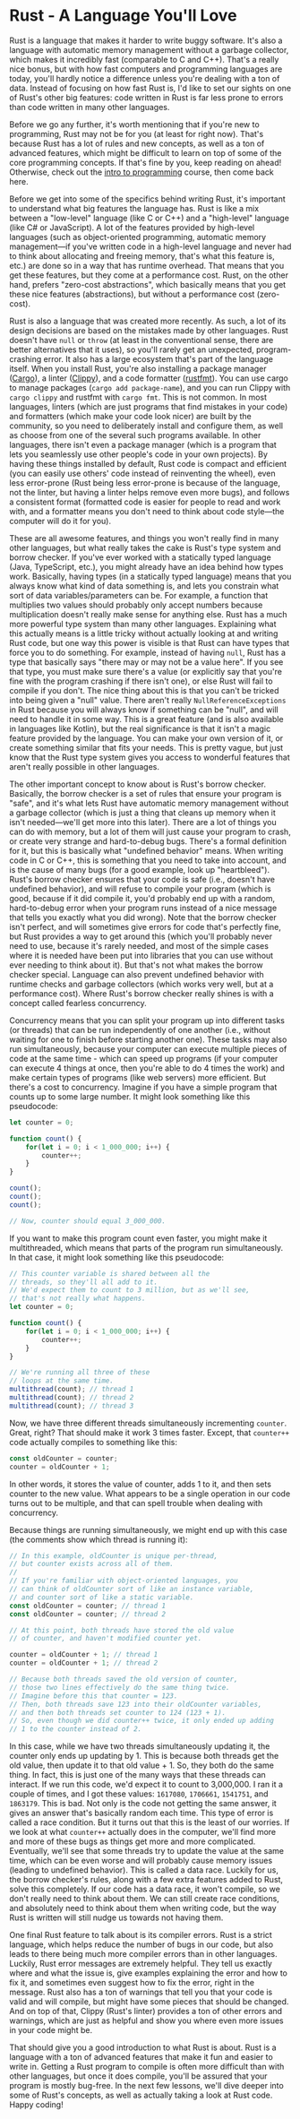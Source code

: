 # Rust - A Language You'll Love

Rust is a language that makes it harder to write buggy software. It's also a language with automatic memory management without a garbage collector, which makes it incredibly fast (comparable to C and C++). That's a really nice bonus, but with how fast computers and programming languages are today, you'll hardly notice a difference unless you're dealing with a ton of data. Instead of focusing on how fast Rust is, I'd like to set our sights on one of Rust's other big features: code written in Rust is far less prone to errors than code written in many other languages.

Before we go any further, it's worth mentioning that if you're new to programming, Rust may not be for you (at least for right now). That's because Rust has a lot of rules and new concepts, as well as a ton of advanced features, which might be difficult to learn on top of some of the core programming concepts. If that's fine by you, keep reading on ahead! Otherwise, check out the [intro to programming](https://cratecode.com/unit/qfrcfkaw33) course, then come back here.

Before we get into some of the specifics behind writing Rust, it's important to understand what big features the language has. Rust is like a mix between a "low-level" language (like C or C++) and a "high-level" language (like C# or JavaScript). A lot of the features provided by high-level languages (such as object-oriented programming, automatic memory management—if you've written code in a high-level language and never had to think about allocating and freeing memory, that's what this feature is, etc.) are done so in a way that has runtime overhead. That means that you get these features, but they come at a performance cost. Rust, on the other hand, prefers "zero-cost abstractions", which basically means that you get these nice features (abstractions), but without a performance cost (zero-cost).

Rust is also a language that was created more recently. As such, a lot of its design decisions are based on the mistakes made by other languages. Rust doesn't have `null` or `throw` (at least in the conventional sense, there are better alternatives that it uses), so you'll rarely get an unexpected, program-crashing error. It also has a large ecosystem that's part of the language itself. When you install Rust, you're also installing a package manager ([Cargo](https://crates.io/)), a linter ([Clippy](https://github.com/rust-lang/rust-clippy)), and a code formatter ([rustfmt](https://github.com/rust-lang/rustfmt)). You can use cargo to manage packages (`cargo add package-name`), and you can run Clippy with `cargo clippy` and rustfmt with `cargo fmt`. This is not common. In most languages, linters (which are just programs that find mistakes in your code) and formatters (which make your code look nicer) are built by the community, so you need to deliberately install and configure them, as well as choose from one of the several such programs available. In other languages, there isn't even a package manager (which is a program that lets you seamlessly use other people's code in your own projects). By having these things installed by default, Rust code is compact and efficient (you can easily use others' code instead of reinventing the wheel), even less error-prone (Rust being less error-prone is because of the language, not the linter, but having a linter helps remove even more bugs), and follows a consistent format (formatted code is easier for people to read and work with, and a formatter means you don't need to think about code style—the computer will do it for you).

These are all awesome features, and things you won't really find in many other languages, but what really takes the cake is Rust's type system and borrow checker. If you've ever worked with a statically typed language (Java, TypeScript, etc.), you might already have an idea behind how types work. Basically, having types (in a statically typed language) means that you always know what kind of data something is, and lets you constrain what sort of data variables/parameters can be. For example, a function that multiplies two values should probably only accept numbers because multiplication doesn't really make sense for anything else. Rust has a much more powerful type system than many other languages. Explaining what this actually means is a little tricky without actually looking at and writing Rust code, but one way this power is visible is that Rust can have types that force you to do something. For example, instead of having `null`, Rust has a type that basically says "there may or may not be a value here". If you see that type, you must make sure there's a value (or explicitly say that you're fine with the program crashing if there isn't one), or else Rust will fail to compile if you don't. The nice thing about this is that you can't be tricked into being given a "null" value. There aren't really `NullReferenceExceptions` in Rust because you will always know if something can be "null", and will need to handle it in some way. This is a great feature (and is also available in languages like Kotlin), but the real significance is that it isn't a magic feature provided by the language. You can make your own version of it, or create something similar that fits your needs. This is pretty vague, but just know that the Rust type system gives you access to wonderful features that aren't really possible in other languages.

The other important concept to know about is Rust's borrow checker. Basically, the borrow checker is a set of rules that ensure your program is "safe", and it's what lets Rust have automatic memory management without a garbage collector (which is just a thing that cleans up memory when it isn't needed—we'll get more into this later). There are a lot of things you can do with memory, but a lot of them will just cause your program to crash, or create very strange and hard-to-debug bugs. There's a formal definition for it, but this is basically what "undefined behavior" means. When writing code in C or C++, this is something that you need to take into account, and is the cause of many bugs (for a good example, look up "heartbleed"). Rust's borrow checker ensures that your code is safe (i.e., doesn't have undefined behavior), and will refuse to compile your program (which is good, because if it did compile it, you'd probably end up with a random, hard-to-debug error when your program runs instead of a nice message that tells you exactly what you did wrong). Note that the borrow checker isn't perfect, and will sometimes give errors for code that's perfectly fine, but Rust provides a way to get around this (which you'll probably never need to use, because it's rarely needed, and most of the simple cases where it is needed have been put into libraries that you can use without ever needing to think about it). But that's not what makes the borrow checker special. Language can also prevent undefined behavior with runtime checks and garbage collectors (which works very well, but at a performance cost). Where Rust's borrow checker really shines is with a concept called fearless concurrency.

Concurrency means that you can split your program up into different tasks (or threads) that can be run independently of one another (i.e., without waiting for one to finish before starting another one). These tasks may also run simultaneously, because your computer can execute multiple pieces of code at the same time - which can speed up programs (if your computer can execute 4 things at once, then you're able to do 4 times the work) and make certain types of programs (like web servers) more efficient. But there's a cost to concurrency. Imagine if you have a simple program that counts up to some large number. It might look something like this pseudocode:
```js
let counter = 0;

function count() {
    for(let i = 0; i < 1_000_000; i++) {
        counter++;
    }
}

count();
count();
count();

// Now, counter should equal 3_000_000.
```

If you want to make this program count even faster, you might make it multithreaded, which means that parts of the program run simultaneously. In that case, it might look something like this pseudocode:

```js
// This counter variable is shared between all the
// threads, so they'll all add to it.
// We'd expect them to count to 3 million, but as we'll see,
// that's not really what happens.
let counter = 0;

function count() {
    for(let i = 0; i < 1_000_000; i++) {
        counter++;
    }
}

// We're running all three of these
// loops at the same time.
multithread(count); // thread 1
multithread(count); // thread 2
multithread(count); // thread 3
```

Now, we have three different threads simultaneously incrementing `counter`. Great, right? That should make it work 3 times faster. Except, that `counter++` code actually compiles to something like this:
```js
const oldCounter = counter;
counter = oldCounter + 1;
```

In other words, it stores the value of counter, adds 1 to it, and then sets counter to the new value. What appears to be a single operation in our code turns out to be multiple, and that can spell trouble when dealing with concurrency.

Because things are running simultaneously, we might end up with this case (the comments show which thread is running it):
```js
// In this example, oldCounter is unique per-thread,
// but counter exists across all of them.
//
// If you're familiar with object-oriented languages, you
// can think of oldCounter sort of like an instance variable,
// and counter sort of like a static variable.
const oldCounter = counter; // thread 1
const oldCounter = counter; // thread 2

// At this point, both threads have stored the old value
// of counter, and haven't modified counter yet.

counter = oldCounter + 1; // thread 1
counter = oldCounter + 1; // thread 2

// Because both threads saved the old version of counter,
// those two lines effectively do the same thing twice.
// Imagine before this that counter = 123.
// Then, both threads save 123 into their oldCounter variables,
// and then both threads set counter to 124 (123 + 1).
// So, even though we did counter++ twice, it only ended up adding
// 1 to the counter instead of 2.
```

In this case, while we have two threads simultaneously updating it, the counter only ends up updating by 1. This is because both threads get the old value, then update it to that old value + 1. So, they both do the same thing. In fact, this is just one of the many ways that these threads can interact. If we run this code, we'd expect it to count to 3,000,000. I ran it a couple of times, and I got these values: `1617080`, `1706661`, `1541751`, and `1863179`. This is bad. Not only is the code not getting the same answer, it gives an answer that's basically random each time. This type of error is called a race condition. But it turns out that this is the least of our worries. If we look at what `counter++` actually does in the computer, we'll find more and more of these bugs as things get more and more complicated. Eventually, we'll see that some threads try to update the value at the same time, which can be even worse and will probably cause memory issues (leading to undefined behavior). This is called a data race. Luckily for us, the borrow checker's rules, along with a few extra features added to Rust, solve this completely. If our code has a data race, it won't compile, so we don't really need to think about them. We can still create race conditions, and absolutely need to think about them when writing code, but the way Rust is written will still nudge us towards not having them.

One final Rust feature to talk about is its compiler errors. Rust is a strict language, which helps reduce the number of bugs in our code, but also leads to there being much more compiler errors than in other languages. Luckily, Rust error messages are extremely helpful. They tell us exactly where and what the issue is, give examples explaining the error and how to fix it, and sometimes even suggest how to fix the error, right in the message. Rust also has a ton of warnings that tell you that your code is valid and will compile, but might have some pieces that should be changed. And on top of that, Clippy (Rust's linter) provides a ton of other errors and warnings, which are just as helpful and show you where even more issues in your code might be.

That should give you a good introduction to what Rust is about. Rust is a language with a ton of advanced features that make it fun and easier to write in. Getting a Rust program to compile is often more difficult than with other languages, but once it does compile, you'll be assured that your program is mostly bug-free. In the next few lessons, we'll dive deeper into some of Rust's concepts, as well as actually taking a look at Rust code. Happy coding!